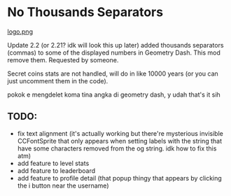 # No Thousands Separators

[logo.png](logo.png)

Update 2.2 (or 2.21? idk will look this up later) added thousands separators (commas) to some of the displayed numbers in Geometry Dash. This mod remove them. Requested by someone.

Secret coins stats are not handled, will do in like 10000 years (or you can just uncomment them in the code).

pokok e mengdelet koma tina angka di geometry dash, y udah that's it sih

## TODO:
- fix text alignment (it's actually working but there're mysterious invisible CCFontSprite that only appears when setting labels with the string that have some characters removed from the og string. idk how to fix this atm)
- add feature to level stats
- add feature to leaderboard
- add feature to profile detail (that popup thingy that appears by clicking the i button near the username)